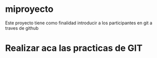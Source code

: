 # miproyecto
Este proyecto tiene como finalidad introducir a los participantes en git  a traves de github

# Realizar aca las practicas de GIT
